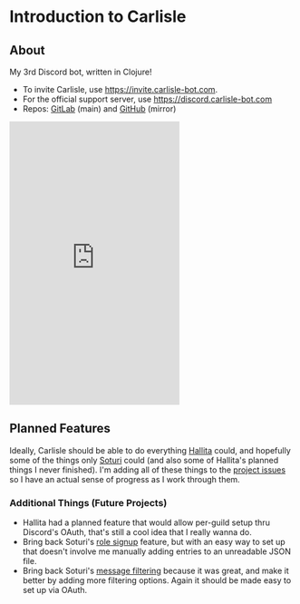 # Introduction to Carlisle

## About
My 3rd Discord bot, written in Clojure!  
- To invite Carlisle, use https://invite.carlisle-bot.com.  
- For the official support server, use https://discord.carlisle-bot.com  
- Repos: [GitLab](https://gitlab.com/qanazoga/carlisle) (main) and [GitHub](https://github.com/qanazoga/carlisle-bot) (mirror)

<iframe src="https://discord.com/widget?id=279319437377536002&theme=dark" width="auto" height="500" allowtransparency="true" frameborder="0" sandbox="allow-popups allow-popups-to-escape-sandbox allow-same-origin allow-scripts"></iframe>

## Planned Features
Ideally, Carlisle should be able to do everything [Hallita](https://gitlab.com/soturi/hallita-variants/hallita.js) could, and hopefully some of the things only [Soturi](https://gitlab.com/soturi/soturi-variants/soturi) could (and also some of Hallita's planned things I never finished).
I'm adding all of these things to the [project issues](https://gitlab.com/qanazoga/carlisle/issues) so I have an actual sense of progress as I work through them.

### Additional Things (Future Projects)
- Hallita had a planned feature that would allow per-guild setup thru Discord's OAuth, that's still a cool idea that I really wanna do.
- Bring back Soturi's [role signup](https://github.com/qanazoga/soturi/blob/master/cogs/role_signup_listener.py) feature, but with an easy way to set up that doesn't involve me manually adding entries to an unreadable JSON file.
- Bring back Soturi's [message filtering](https://github.com/qanazoga/soturi/blob/master/cogs/free_game_news_moderator.py) because it was great, and make it better by adding more filtering options. Again it should be made easy to set up via OAuth.

